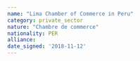 ```yaml
---
name: "Lima Chamber of Commerce in Peru"
category: private_sector
nature: "Chambre de commerce"
nationality: PER
alliance: 
date_signed: '2018-11-12'
---
```

    